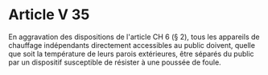 # Article V 35

En aggravation des dispositions de l'article CH 6 (§ 2), tous les appareils de chauffage indépendants directement accessibles au public doivent, quelle que soit la température de leurs parois extérieures, être séparés du public par un dispositif susceptible de résister à une poussée de foule.

